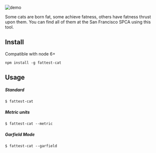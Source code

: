 ![demo](https://dl.dropboxusercontent.com/u/40274020/fattest-cat.gif)

Some cats are born fat, some achieve fatness, others have fatness thrust upon them. You can find all of them at the San Francisco SPCA using this tool.

## Install

Compatible with node 6+

`npm install -g fattest-cat`

## Usage

##### Standard
`$ fattest-cat`

##### Metric units
`$ fattest-cat --metric`

##### Garfield Mode
`$ fattest-cat --garfield`
